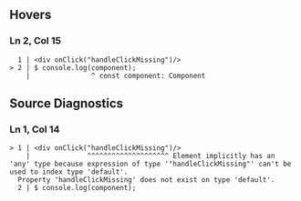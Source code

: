 ## Hovers
### Ln 2, Col 15
```marko
  1 | <div onClick("handleClickMissing")/>
> 2 | $ console.log(component);
    |               ^ const component: Component
```

## Source Diagnostics
### Ln 1, Col 14
```marko
> 1 | <div onClick("handleClickMissing")/>
    |              ^^^^^^^^^^^^^^^^^^^^ Element implicitly has an 'any' type because expression of type '"handleClickMissing"' can't be used to index type 'default'.
  Property 'handleClickMissing' does not exist on type 'default'.
  2 | $ console.log(component);
```

